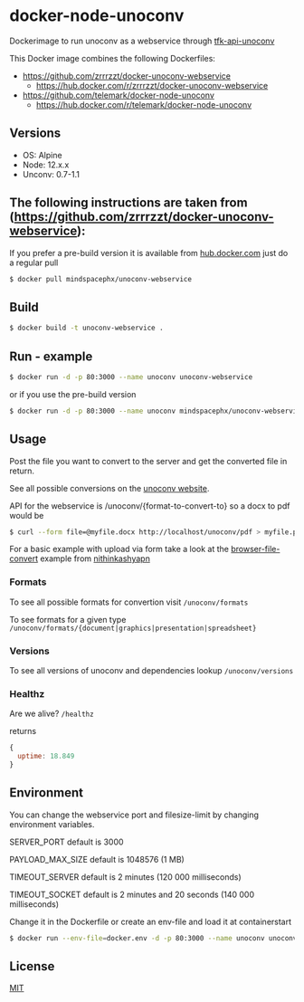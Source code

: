 # docker-node-unoconv
Dockerimage to run unoconv as a webservice through [tfk-api-unoconv](https://github.com/zrrrzzt/tfk-api-unoconv)

This Docker image combines the following Dockerfiles:
- https://github.com/zrrrzzt/docker-unoconv-webservice
    - https://hub.docker.com/r/zrrrzzt/docker-unoconv-webservice
- https://github.com/telemark/docker-node-unoconv
    - https://hub.docker.com/r/telemark/docker-node-unoconv

## Versions
- OS: Alpine
- Node: 12.x.x
- Unconv: 0.7-1.1

## The following instructions are taken from (https://github.com/zrrrzzt/docker-unoconv-webservice):
If you prefer a pre-build version it is available from [hub.docker.com](https://hub.docker.com/r/mindspacephx/unoconv-webservice)
just do a regular pull

```bash
$ docker pull mindspacephx/unoconv-webservice
```

## Build

```bash
$ docker build -t unoconv-webservice .
```

## Run - example
```bash
$ docker run -d -p 80:3000 --name unoconv unoconv-webservice
```

or if you use the pre-build version

```bash
$ docker run -d -p 80:3000 --name unoconv mindspacephx/unoconv-webservice
```

## Usage

Post the file you want to convert to the server and get the converted file in return.

See all possible conversions on the [unoconv website](http://dag.wiee.rs/home-made/unoconv/).

API for the webservice is /unoconv/{format-to-convert-to} so a docx to pdf would be

```bash
$ curl --form file=@myfile.docx http://localhost/unoconv/pdf > myfile.pdf
```

For a basic example with upload via form take a look at the [browser-file-convert](https://github.com/nithinkashyapn/browser-file-convert) example from [nithinkashyapn](https://github.com/nithinkashyapn)

### Formats

To see all possible formats for convertion visit ```/unoconv/formats```

To see formats for a given type ```/unoconv/formats/{document|graphics|presentation|spreadsheet}```

### Versions

To see all versions of unoconv and dependencies lookup ```/unoconv/versions```

### Healthz

Are we alive? ```/healthz```

returns

```JavaScript
{
  uptime: 18.849
}
```

## Environment

You can change the webservice port and filesize-limit by changing environment variables.

SERVER_PORT default is 3000

PAYLOAD_MAX_SIZE default is 1048576 (1 MB)

TIMEOUT_SERVER default is 2 minutes (120 000 milliseconds)

TIMEOUT_SOCKET default is 2 minutes and 20 seconds (140 000 milliseconds)

Change it in the Dockerfile or create an env-file and load it at containerstart

```bash
$ docker run --env-file=docker.env -d -p 80:3000 --name unoconv unoconv-webservice
```

## License
[MIT](LICENSE)